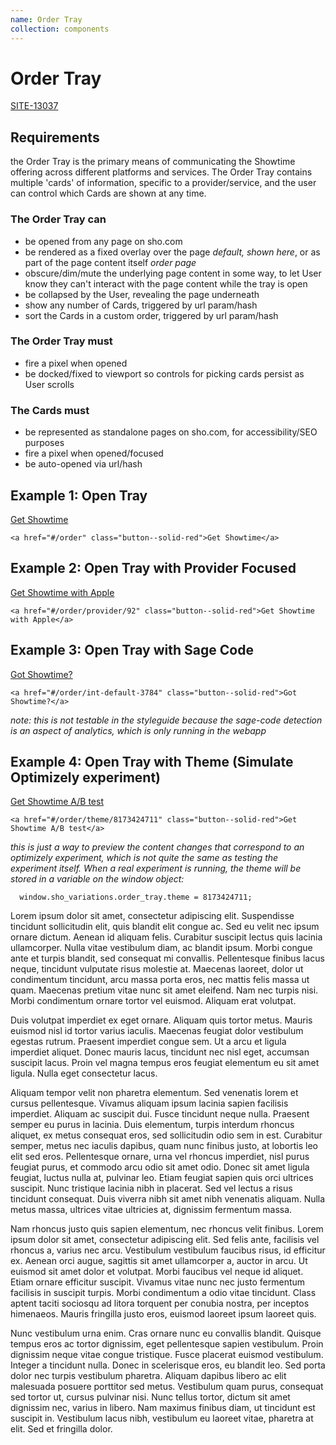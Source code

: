 ```yaml
---
name: Order Tray
collection: components
---
```


# Order Tray

[SITE-13037](https://issues.sho.com/browse/SITE-13037)

## Requirements

the Order Tray is the primary means of communicating the Showtime offering across different platforms and services. The Order Tray contains multiple 'cards' of information, specific to a provider/service, and the user can control which Cards are shown at any time.

### The Order Tray can
- be opened from any page on sho.com
- be rendered as a fixed overlay over the page _default, shown here_, or as part of the page content itself _order page_
- obscure/dim/mute the underlying page content in some way, to let User know they can't interact with the page content while the tray is open
- be collapsed by the User, revealing the page underneath
- show any number of Cards, triggered by url param/hash
- sort the Cards in a custom order, triggered by url param/hash

### The Order Tray must
- fire a pixel when opened
- be docked/fixed to viewport so controls for picking cards persist as User scrolls

### The Cards must
- be represented as standalone pages on sho.com, for accessibility/SEO purposes
- fire a pixel when opened/focused
- be auto-opened via url/hash


## Example 1: Open Tray
<a href="#/order" class="button--solid-red">Get Showtime</a>

```
<a href="#/order" class="button--solid-red">Get Showtime</a>
```

## Example 2: Open Tray with Provider Focused
<a href="#/order/provider/92" class="button--solid-red">Get Showtime with Apple</a>

```
<a href="#/order/provider/92" class="button--solid-red">Get Showtime with Apple</a>
```

## Example 3: Open Tray with Sage Code
<a href="#/order/int-default-3784" class="button--solid-red">Got Showtime?</a>

```
<a href="#/order/int-default-3784" class="button--solid-red">Got Showtime?</a>
```

_note: this is not testable in the styleguide because the sage-code detection is an aspect of analytics, which is only running in the webapp_


## Example 4: Open Tray with Theme (Simulate Optimizely experiment)

<a href="#/order/theme/8173424711" class="button--solid-red">Get Showtime A/B test</a>

```
<a href="#/order/theme/8173424711" class="button--solid-red">Get Showtime A/B test</a>
```

_this is just a way to preview the content changes that correspond to an optimizely experiment, 
which is not quite the same as testing the experiment itself. When a real experiment is running, the theme will be stored in a variable on the window object:_

```
  window.sho_variations.order_tray.theme = 8173424711;
```


Lorem ipsum dolor sit amet, consectetur adipiscing elit. Suspendisse tincidunt sollicitudin elit, quis blandit elit congue ac. Sed eu velit nec ipsum ornare dictum. Aenean id aliquam felis. Curabitur suscipit lectus quis lacinia ullamcorper. Nulla vitae vestibulum diam, ac blandit ipsum. Morbi congue ante et turpis blandit, sed consequat mi convallis. Pellentesque finibus lacus neque, tincidunt vulputate risus molestie at. Maecenas laoreet, dolor ut condimentum tincidunt, arcu massa porta eros, nec mattis felis massa ut quam. Maecenas pretium vitae nunc sit amet eleifend. Nam nec turpis nisi. Morbi condimentum ornare tortor vel euismod. Aliquam erat volutpat.

Duis volutpat imperdiet ex eget ornare. Aliquam quis tortor metus. Mauris euismod nisl id tortor varius iaculis. Maecenas feugiat dolor vestibulum egestas rutrum. Praesent imperdiet congue sem. Ut a arcu et ligula imperdiet aliquet. Donec mauris lacus, tincidunt nec nisl eget, accumsan suscipit lacus. Proin vel magna tempus eros feugiat elementum eu sit amet ligula. Nulla eget consectetur lacus.

Aliquam tempor velit non pharetra elementum. Sed venenatis lorem et cursus pellentesque. Vivamus aliquam ipsum lacinia sapien facilisis imperdiet. Aliquam ac suscipit dui. Fusce tincidunt neque nulla. Praesent semper eu purus in lacinia. Duis elementum, turpis interdum rhoncus aliquet, ex metus consequat eros, sed sollicitudin odio sem in est. Curabitur semper, metus nec iaculis dapibus, quam nunc finibus justo, at lobortis leo elit sed eros. Pellentesque ornare, urna vel rhoncus imperdiet, nisl purus feugiat purus, et commodo arcu odio sit amet odio. Donec sit amet ligula feugiat, luctus nulla at, pulvinar leo. Etiam feugiat sapien quis orci ultrices suscipit. Nunc tristique lacinia nibh in placerat. Sed vel lectus a risus tincidunt consequat. Duis viverra nibh sit amet nibh venenatis aliquam. Nulla metus massa, ultrices vitae ultricies at, dignissim fermentum massa.

Nam rhoncus justo quis sapien elementum, nec rhoncus velit finibus. Lorem ipsum dolor sit amet, consectetur adipiscing elit. Sed felis ante, facilisis vel rhoncus a, varius nec arcu. Vestibulum vestibulum faucibus risus, id efficitur ex. Aenean orci augue, sagittis sit amet ullamcorper a, auctor in arcu. Ut euismod sit amet dolor et volutpat. Morbi faucibus vel neque id aliquet. Etiam ornare efficitur suscipit. Vivamus vitae nunc nec justo fermentum facilisis in suscipit turpis. Morbi condimentum a odio vitae tincidunt. Class aptent taciti sociosqu ad litora torquent per conubia nostra, per inceptos himenaeos. Mauris fringilla justo eros, euismod laoreet ipsum laoreet quis.

Nunc vestibulum urna enim. Cras ornare nunc eu convallis blandit. Quisque tempus eros ac tortor dignissim, eget pellentesque sapien vestibulum. Proin dignissim neque vitae congue tristique. Fusce placerat euismod vestibulum. Integer a tincidunt nulla. Donec in scelerisque eros, eu blandit leo. Sed porta dolor nec turpis vestibulum pharetra. Aliquam dapibus libero ac elit malesuada posuere porttitor sed metus. Vestibulum quam purus, consequat sed tortor ut, cursus pulvinar nisi. Nunc tellus tortor, dictum sit amet dignissim nec, varius in libero. Nam maximus finibus diam, ut tincidunt est suscipit in. Vestibulum lacus nibh, vestibulum eu laoreet vitae, pharetra at elit. Sed et fringilla dolor.

